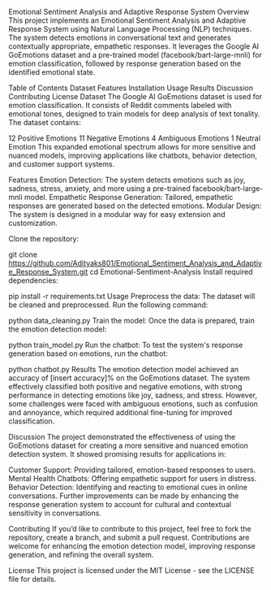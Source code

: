 Emotional Sentiment Analysis and Adaptive Response System
Overview
This project implements an Emotional Sentiment Analysis and Adaptive Response System using Natural Language Processing (NLP) techniques. The system detects emotions in conversational text and generates contextually appropriate, empathetic responses. It leverages the Google AI GoEmotions dataset and a pre-trained model (facebook/bart-large-mnli) for emotion classification, followed by response generation based on the identified emotional state.

Table of Contents
Dataset
Features
Installation
Usage
Results
Discussion
Contributing
License
Dataset
The Google AI GoEmotions dataset is used for emotion classification. It consists of Reddit comments labeled with emotional tones, designed to train models for deep analysis of text tonality. The dataset contains:

12 Positive Emotions
11 Negative Emotions
4 Ambiguous Emotions
1 Neutral Emotion
This expanded emotional spectrum allows for more sensitive and nuanced models, improving applications like chatbots, behavior detection, and customer support systems.

Features
Emotion Detection: The system detects emotions such as joy, sadness, stress, anxiety, and more using a pre-trained facebook/bart-large-mnli model.
Empathetic Response Generation: Tailored, empathetic responses are generated based on the detected emotions.
Modular Design: The system is designed in a modular way for easy extension and customization.

Clone the repository:

git clone https://github.com/Adityaks801/Emotional_Sentiment_Analysis_and_Adaptive_Response_System.git
cd Emotional-Sentiment-Analysis
Install required dependencies:

pip install -r requirements.txt
Usage
Preprocess the data: The dataset will be cleaned and preprocessed. Run the following command:

python data_cleaning.py
Train the model: Once the data is prepared, train the emotion detection model:

python train_model.py
Run the chatbot: To test the system's response generation based on emotions, run the chatbot:

python chatbot.py
Results
The emotion detection model achieved an accuracy of [insert accuracy]% on the GoEmotions dataset. The system effectively classified both positive and negative emotions, with strong performance in detecting emotions like joy, sadness, and stress. However, some challenges were faced with ambiguous emotions, such as confusion and annoyance, which required additional fine-tuning for improved classification.

Discussion
The project demonstrated the effectiveness of using the GoEmotions dataset for creating a more sensitive and nuanced emotion detection system. It showed promising results for applications in:

Customer Support: Providing tailored, emotion-based responses to users.
Mental Health Chatbots: Offering empathetic support for users in distress.
Behavior Detection: Identifying and reacting to emotional cues in online conversations.
Further improvements can be made by enhancing the response generation system to account for cultural and contextual sensitivity in conversations.

Contributing
If you’d like to contribute to this project, feel free to fork the repository, create a branch, and submit a pull request. Contributions are welcome for enhancing the emotion detection model, improving response generation, and refining the overall system.

License
This project is licensed under the MIT License - see the LICENSE file for details.

